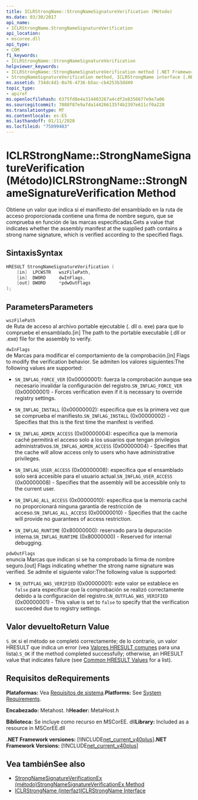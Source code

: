 ```yaml
---
title: ICLRStrongName::StrongNameSignatureVerification (Método)
ms.date: 03/30/2017
api_name:
- ICLRStrongName.StrongNameSignatureVerification
api_location:
- mscoree.dll
api_type:
- COM
f1_keywords:
- ICLRStrongName::StrongNameSignatureVerification
helpviewer_keywords:
- ICLRStrongName::StrongNameSignatureVerification method [.NET Framework hosting]
- StrongNameSignatureVerification method, ICLRStrongName interface [.NET Framework hosting]
ms.assetid: 734dc4d1-0a76-4736-b5ac-cb4253b3dd49
topic_type:
- apiref
ms.openlocfilehash: 6375fd8e4a314403267a4cdf2e8356677e9e7a06
ms.sourcegitcommit: 7088f87e9a7da144266135f4b2397e611cf0a228
ms.translationtype: MT
ms.contentlocale: es-ES
ms.lasthandoff: 01/11/2020
ms.locfileid: "75899483"
---
```

# <a name="iclrstrongnamestrongnamesignatureverification-method"></a><span data-ttu-id="a7bb6-102">ICLRStrongName::StrongNameSignatureVerification (Método)</span><span class="sxs-lookup"><span data-stu-id="a7bb6-102">ICLRStrongName::StrongNameSignatureVerification Method</span></span>
<span data-ttu-id="a7bb6-103">Obtiene un valor que indica si el manifiesto del ensamblado en la ruta de acceso proporcionada contiene una firma de nombre seguro, que se comprueba en función de las marcas especificadas.</span><span class="sxs-lookup"><span data-stu-id="a7bb6-103">Gets a value that indicates whether the assembly manifest at the supplied path contains a strong name signature, which is verified according to the specified flags.</span></span>  
  
## <a name="syntax"></a><span data-ttu-id="a7bb6-104">Sintaxis</span><span class="sxs-lookup"><span data-stu-id="a7bb6-104">Syntax</span></span>  
  
```cpp  
HRESULT StrongNameSignatureVerification (  
    [in]  LPCWSTR   wszFilePath,  
    [in]  DWORD     dwInFlags,  
    [out] DWORD     *pdwOutFlags  
);  
```  
  
## <a name="parameters"></a><span data-ttu-id="a7bb6-105">Parameters</span><span class="sxs-lookup"><span data-stu-id="a7bb6-105">Parameters</span></span>  
 `wszFilePath`  
 <span data-ttu-id="a7bb6-106">de Ruta de acceso al archivo portable ejecutable (. dll o. exe) para que lo compruebe el ensamblado.</span><span class="sxs-lookup"><span data-stu-id="a7bb6-106">[in] The path to the portable executable (.dll or .exe) file for the assembly to verify.</span></span>  
  
 `dwInFlags`  
 <span data-ttu-id="a7bb6-107">de Marcas para modificar el comportamiento de la comprobación.</span><span class="sxs-lookup"><span data-stu-id="a7bb6-107">[in] Flags to modify the verification behavior.</span></span> <span data-ttu-id="a7bb6-108">Se admiten los valores siguientes:</span><span class="sxs-lookup"><span data-stu-id="a7bb6-108">The following values are supported:</span></span>  
  
- <span data-ttu-id="a7bb6-109">`SN_INFLAG_FORCE_VER` (0x00000001): fuerza la comprobación aunque sea necesario invalidar la configuración del registro.</span><span class="sxs-lookup"><span data-stu-id="a7bb6-109">`SN_INFLAG_FORCE_VER` (0x00000001) - Forces verification even if it is necessary to override registry settings.</span></span>  
  
- <span data-ttu-id="a7bb6-110">`SN_INFLAG_INSTALL` (0x00000002): especifica que es la primera vez que se comprueba el manifiesto.</span><span class="sxs-lookup"><span data-stu-id="a7bb6-110">`SN_INFLAG_INSTALL` (0x00000002) - Specifies that this is the first time the manifest is verified.</span></span>  
  
- <span data-ttu-id="a7bb6-111">`SN_INFLAG_ADMIN_ACCESS` (0x00000004): especifica que la memoria caché permitirá el acceso solo a los usuarios que tengan privilegios administrativos.</span><span class="sxs-lookup"><span data-stu-id="a7bb6-111">`SN_INFLAG_ADMIN_ACCESS` (0x00000004) - Specifies that the cache will allow access only to users who have administrative privileges.</span></span>  
  
- <span data-ttu-id="a7bb6-112">`SN_INFLAG_USER_ACCESS` (0x00000008): especifica que el ensamblado solo será accesible para el usuario actual.</span><span class="sxs-lookup"><span data-stu-id="a7bb6-112">`SN_INFLAG_USER_ACCESS` (0x00000008) - Specifies that the assembly will be accessible only to the current user.</span></span>  
  
- <span data-ttu-id="a7bb6-113">`SN_INFLAG_ALL_ACCESS` (0x00000010): especifica que la memoria caché no proporcionará ninguna garantía de restricción de acceso.</span><span class="sxs-lookup"><span data-stu-id="a7bb6-113">`SN_INFLAG_ALL_ACCESS` (0x00000010) - Specifies that the cache will provide no guarantees of access restriction.</span></span>  
  
- <span data-ttu-id="a7bb6-114">`SN_INFLAG_RUNTIME` (0x80000000): reservado para la depuración interna.</span><span class="sxs-lookup"><span data-stu-id="a7bb6-114">`SN_INFLAG_RUNTIME` (0x80000000) - Reserved for internal debugging.</span></span>  
  
 `pdwOutFlags`  
 <span data-ttu-id="a7bb6-115">enuncia Marcas que indican si se ha comprobado la firma de nombre seguro.</span><span class="sxs-lookup"><span data-stu-id="a7bb6-115">[out] Flags indicating whether the strong name signature was verified.</span></span> <span data-ttu-id="a7bb6-116">Se admite el siguiente valor:</span><span class="sxs-lookup"><span data-stu-id="a7bb6-116">The following value is supported:</span></span>  
  
- <span data-ttu-id="a7bb6-117">`SN_OUTFLAG_WAS_VERIFIED` (0x00000001): este valor se establece en `false` para especificar que la comprobación se realizó correctamente debido a la configuración del registro.</span><span class="sxs-lookup"><span data-stu-id="a7bb6-117">`SN_OUTFLAG_WAS_VERIFIED` (0x00000001) - This value is set to `false` to specify that the verification succeeded due to registry settings.</span></span>  
  
## <a name="return-value"></a><span data-ttu-id="a7bb6-118">Valor devuelto</span><span class="sxs-lookup"><span data-stu-id="a7bb6-118">Return Value</span></span>  
 <span data-ttu-id="a7bb6-119">`S_OK` si el método se completó correctamente; de lo contrario, un valor HRESULT que indica un error (vea [Valores HRESULT comunes](/windows/win32/seccrypto/common-hresult-values) para una lista).</span><span class="sxs-lookup"><span data-stu-id="a7bb6-119">`S_OK` if the method completed successfully; otherwise, an HRESULT value that indicates failure (see [Common HRESULT Values](/windows/win32/seccrypto/common-hresult-values) for a list).</span></span>  
  
## <a name="requirements"></a><span data-ttu-id="a7bb6-120">Requisitos de</span><span class="sxs-lookup"><span data-stu-id="a7bb6-120">Requirements</span></span>  
 <span data-ttu-id="a7bb6-121">**Plataformas:** Vea [Requisitos de sistema](../../../../docs/framework/get-started/system-requirements.md).</span><span class="sxs-lookup"><span data-stu-id="a7bb6-121">**Platforms:** See [System Requirements](../../../../docs/framework/get-started/system-requirements.md).</span></span>  
  
 <span data-ttu-id="a7bb6-122">**Encabezado:** Metahost. h</span><span class="sxs-lookup"><span data-stu-id="a7bb6-122">**Header:** MetaHost.h</span></span>  
  
 <span data-ttu-id="a7bb6-123">**Biblioteca:** Se incluye como recurso en MSCorEE. dll</span><span class="sxs-lookup"><span data-stu-id="a7bb6-123">**Library:** Included as a resource in MSCorEE.dll</span></span>  
  
 <span data-ttu-id="a7bb6-124">**.NET Framework versiones:** [!INCLUDE[net_current_v40plus](../../../../includes/net-current-v40plus-md.md)]</span><span class="sxs-lookup"><span data-stu-id="a7bb6-124">**.NET Framework Versions:** [!INCLUDE[net_current_v40plus](../../../../includes/net-current-v40plus-md.md)]</span></span>  
  
## <a name="see-also"></a><span data-ttu-id="a7bb6-125">Vea también</span><span class="sxs-lookup"><span data-stu-id="a7bb6-125">See also</span></span>

- [<span data-ttu-id="a7bb6-126">StrongNameSignatureVerificationEx (método)</span><span class="sxs-lookup"><span data-stu-id="a7bb6-126">StrongNameSignatureVerificationEx Method</span></span>](../../../../docs/framework/unmanaged-api/hosting/iclrstrongname-strongnamesignatureverificationex-method.md)
- [<span data-ttu-id="a7bb6-127">ICLRStrongName (interfaz)</span><span class="sxs-lookup"><span data-stu-id="a7bb6-127">ICLRStrongName Interface</span></span>](../../../../docs/framework/unmanaged-api/hosting/iclrstrongname-interface.md)
